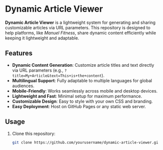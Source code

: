 # Dynamic Article Viewer

**Dynamic Article Viewer** is a lightweight system for generating and sharing customizable articles via URL parameters. This repository is designed to help platforms, like *Manuel Fitness*, share dynamic content efficiently while keeping it lightweight and adaptable.

## Features
- **Dynamic Content Generation**: Customize article titles and text directly via URL parameters (e.g., `?title=My+Article&text=This+is+the+content`).
- **Multilingual Support**: Fully adaptable to multiple languages for global audiences.
- **Mobile-Friendly**: Works seamlessly across mobile and desktop devices.
- **Lightweight and Fast**: Minimal setup for maximum performance.
- **Customizable Design**: Easy to style with your own CSS and branding.
- **Easy Deployment**: Host on GitHub Pages or any static web server.

## Usage
1. Clone this repository:
   ```bash
   git clone https://github.com/yourusername/dynamic-article-viewer.git

